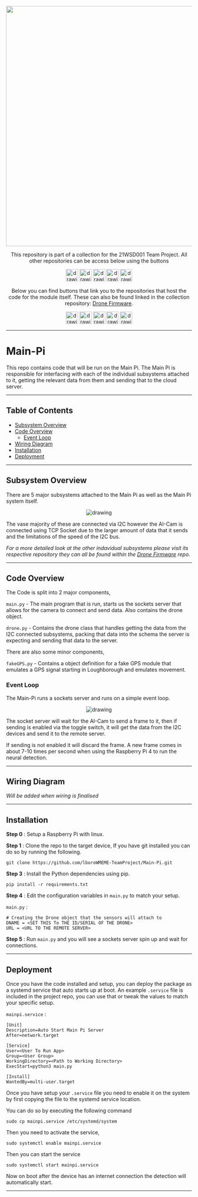 <p align="center">
	<a href="https://github.com/lboroWMEME-TeamProject/CCC-ProjectDocs"><img src="https://i.imgur.com/VwT4NrJ.png" width=650></a>
	<p align="center"> This repository is part of  a collection for the 21WSD001 Team Project. 
	All other repositories can be access below using the buttons</p>
</p>

<p align="center">
	<a href="https://github.com/lboroWMEME-TeamProject/CCC-ProjectDocs"><img src="https://i.imgur.com/rBaZyub.png" alt="drawing" height = 33/></a> 
	<a href="https://github.com/lboroWMEME-TeamProject/Dashboard"><img src="https://i.imgur.com/fz7rgd9.png" alt="drawing" height = 33/></a> 
	<a href="https://github.com/lboroWMEME-TeamProject/Cloud-Server"><img src="https://i.imgur.com/bsimXcV.png" alt="drawing" height = 33/></a> 
	<a href="https://github.com/lboroWMEME-TeamProject/Drone-Firmware"><img src="https://i.imgur.com/yKFokIL.png" alt="drawing" height = 33/></a> 
	<a href="https://github.com/lboroWMEME-TeamProject/Simulated-Drone"><img src="https://i.imgur.com/WMOZbrf.png" alt="drawing" height = 33/></a>
</p>

<p align="center">
	Below you can find buttons that link you to the repositories that host the code for the module itself. These can also be found linked in the collection repository: <a href="https://github.com/lboroWMEME-TeamProject/Drone-Firmware">Drone Firmware</a>. 
</p>


<p align="center">
	<a href="https://github.com/lboroWMEME-TeamProject/Main-Pi"><img src="https://i.imgur.com/4knNDhv.png" alt="drawing" height = 33/></a> 
	<a href="https://github.com/lboroWMEME-TeamProject/EnviroSensor"><img src="https://i.imgur.com/lcYUZBw.png" alt="drawing" height = 33/></a> 
	<a href="https://github.com/lboroWMEME-TeamProject/Geiger-Counter"><img src="https://i.imgur.com/ecniGik.png" alt="drawing" height = 33/></a> 
	<a href="https://github.com/lboroWMEME-TeamProject/Thermal-Camera"><img src="https://i.imgur.com/kuoiBTc.png" alt="drawing" height = 33/></a> 
	<a href="https://github.com/lboroWMEME-TeamProject/ai-cam"><img src="https://i.imgur.com/30bEKvR.png" alt="drawing" height = 33/></a>
</p>


------------

# Main-Pi

This repo contains code that will be run on the Main Pi. The Main Pi is responsible for interfacing with each of the individual subsystems attached to it, getting the relevant data from them and sending that to the cloud server.

------------

## Table of Contents

- [Subsystem Overview](#Subsystem-Overview)
- [Code Overview](#Code-Overview)
    - [Event Loop](#Event-Loop)
- [Wiring Diagram](#Wiring-Diagram)
- [Installation](#Installation)
- [Deployment](#Deployment)

------------

## Subsystem Overview

There are 5 major subsystems attached to the Main Pi as well as the Main Pi system itself.

<p align="center">
	<img src="https://i.imgur.com/8I0nU0g.jpg" alt="drawing"/>
</p>

The vase majority of these are connected via I2C however the AI-Cam is connected using TCP Socket due to the larger amount of data that it sends and the limitations of the speed of the I2C bus.

*For a more detailed look at the other indavidual subsystems please visit its respective repository they can all be found within the [Drone Firmware](https://github.com/lboroWMEME-TeamProject/Drone-Firmware) repo.*

------------

## Code Overview

The Code is split into 2 major components,

`main.py` - The main program that is run, starts us the sockets server that allows for the camera to connect and send data. Also contains the drone object.

`drone.py` - Contains the drone class that handles getting the data from the I2C connected subsystems, packing that data into the schema the server is expecting and sending that data to the server.

There are also some minor components,

`fakeGPS.py` - Contains a object definition for a fake GPS module that emulates a GPS signal starting in Loughborough and emulates movement. 

### Event Loop
The Main-Pi runs a sockets server and runs on a simple event loop.

<p align="center">
	<img src="https://i.imgur.com/7Zk6h83.jpg" alt="drawing"/>
</p>

The socket server will wait for the AI-Cam to send a frame to it, then if sending is enabled via the toggle switch, it will get the data from the I2C devices and send it to the remote server. 

If sending is not enabled it will discard the frame. A new frame comes in about 7-10 times per second when using the Raspberry Pi 4 to run the neural detection.


------------

## Wiring Diagram

*Will be added when wiring is finalised*

------------

## Installation

**Step 0** : Setup a Raspberry Pi with linux.

**Step 1** : Clone the repo to the target device, If you have git installed you can do so by running the following.

```
git clone https://github.com/lboroWMEME-TeamProject/Main-Pi.git
```

**Step 3** : Install the Python dependencies using pip.

```
pip install -r requirements.txt
```

**Step 4** : Edit the configuration variables in `main.py` to match your setup.

`main.py` :
```
# Creating the Drone object that the sensors will attach to
DNAME = <SET THIS To THE ID/SERIAL OF THE DRONE>
URL = <URL TO THE REMOTE SERVER>
```

**Step 5** : Run `main.py` and you will see a sockets server spin up and wait for connections.

------------

## Deployment

Once you have the code installed and setup, you can deploy the package as a systemd service that auto starts up at boot. An example `.service` file is included in the project repo, you can use that or tweak the values to match your specific setup.

`mainpi.service` :

```
[Unit]
Description=Auto Start Main Pi Server
After=network.target

[Service]
User=<User To Run App>
Group=<User Group>
WorkingDirectory=<Path to Working Directory>
ExecStart=python3 main.py

[Install]
WantedBy=multi-user.target
```

Once you have setup your `.service` file you need to enable it on the system by first copying the file to the systemd service location.

You can do so by executing the following command

```
sudo cp mainpi.service /etc/systemd/system
```

Then you need to activate the service,

```
sudo systemctl enable mainpi.service
```

Then you can start the service

```
sudo systemctl start mainpi.service
```

Now on boot after the device has an internet connection the detection will automatically start.

------------